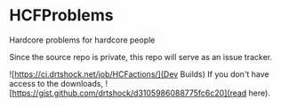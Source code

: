 # HCFProblems
Hardcore problems for hardcore people

Since the source repo is private, this repo will serve as an issue tracker.

![https://ci.drtshock.net/job/HCFactions/](Dev Builds)
If you don't have access to the downloads, ![https://gist.github.com/drtshock/d3105986088775fc6c20](read here).